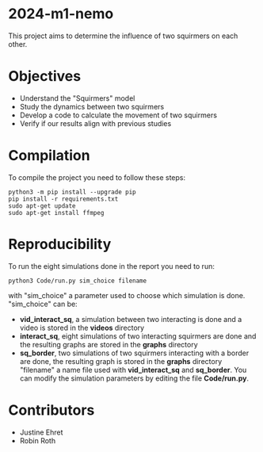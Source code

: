 # 2024-m1-nemo
This project aims to determine the influence of two squirmers on each other.

# Objectives
- Understand the "Squirmers" model
- Study the dynamics between two squirmers
- Develop a code to calculate the movement of two squirmers
- Verify if our results align with previous studies

# Compilation
To compile the project you need to follow these steps:
```
python3 -m pip install --upgrade pip
pip install -r requirements.txt
sudo apt-get update
sudo apt-get install ffmpeg
```

# Reproducibility
To run the eight simulations done in the report you need to run:
```
python3 Code/run.py sim_choice filename
```
with "sim_choice" a parameter used to choose which simulation is done.
"sim_choice" can be:
- **vid_interact_sq**, a simulation between two interacting is done and a video is stored in the **videos** directory
- **interact_sq**, eight simulations of two interacting squirmers are done and the resulting graphs are stored in the **graphs** directory
- **sq_border**, two simulations of two squirmers interacting with a border are done, the resulting graph is stored in the **graphs** directory
"filename" a name file used with **vid_interact_sq** and **sq_border**.
You can modify the simulation parameters by editing the file **Code/run.py**.

# Contributors
- Justine Ehret
- Robin Roth
